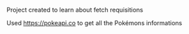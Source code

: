 Project created to learn about fetch requisitions

Used https://pokeapi.co to get all the Pokémons informations